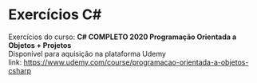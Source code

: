 # Exercícios C#
Exercícios do curso: <strong>C# COMPLETO 2020 Programação Orientada a Objetos + Projetos</strong> <br/>
Disponível para aquisição na plataforma Udemy <br/>
link: https://www.udemy.com/course/programacao-orientada-a-objetos-csharp
